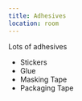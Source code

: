 ```yaml
---
title: Adhesives
location: room
---
```

Lots of adhesives
- Stickers
- Glue
- Masking Tape
- Packaging Tape